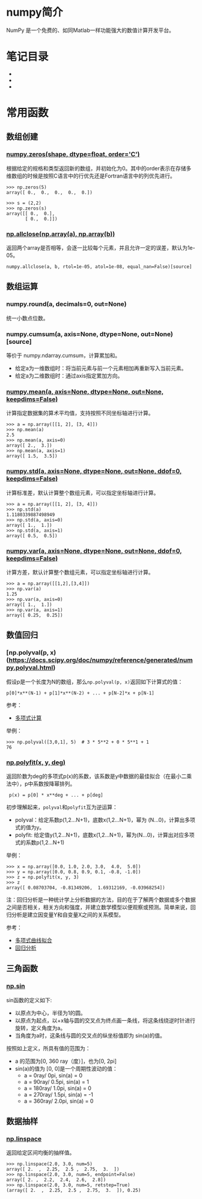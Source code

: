 # numpy简介

NumPy 是一个免费的、如同Matlab一样功能强大的数值计算开发平台。


# 笔记目录

- []()
- []()
- []()


# 常用函数


## 数组创建

### [numpy.zeros(shape, dtype=float, order='C')](https://docs.scipy.org/doc/numpy/reference/generated/numpy.zeros.html)

根据给定的规格和类型返回新的数组，并初始化为0。其中的order表示在存储多维数组的时候是按照C语言中的行优先还是Fortran语言中的列优先进行。

```
>>> np.zeros(5)
array([ 0.,  0.,  0.,  0.,  0.])

>>> s = (2,2)
>>> np.zeros(s)
array([[ 0.,  0.],
       [ 0.,  0.]])
```

### [np.allclose(np.array(a), np.array(b))](https://docs.scipy.org/doc/numpy/reference/generated/numpy.allclose.html)

返回两个array是否相等，会逐一比较每个元素，并且允许一定的误差，默认为1e-05。

```
numpy.allclose(a, b, rtol=1e-05, atol=1e-08, equal_nan=False)[source]
```


## 数组运算

### numpy.round(a, decimals=0, out=None)

统一小数点位数。

### numpy.cumsum(a, axis=None, dtype=None, out=None)[source]

等价于 numpy.ndarray.cumsum，计算累加和。

- 给定a为一维数组时：将当前元素与前一个元素相加再重新写入当前元素。
- 给定a为二维数组时：通过axis指定累加方向。

### [numpy.mean(a, axis=None, dtype=None, out=None, keepdims=False)](https://het.as.utexas.edu/HET/Software/Numpy/reference/generated/numpy.mean.html#numpy.mean)

计算指定数据集的算术平均值，支持按照不同坐标轴进行计算。

```
>>> a = np.array([[1, 2], [3, 4]])
>>> np.mean(a)
2.5
>>> np.mean(a, axis=0)
array([ 2.,  3.])
>>> np.mean(a, axis=1)
array([ 1.5,  3.5])
```

### [numpy.std(a, axis=None, dtype=None, out=None, ddof=0, keepdims=False)](https://het.as.utexas.edu/HET/Software/Numpy/reference/generated/numpy.std.html#numpy.std)

计算标准差，默认计算整个数组元素，可以指定坐标轴进行计算。

```
>>> a = np.array([[1, 2], [3, 4]])
>>> np.std(a)
1.1180339887498949
>>> np.std(a, axis=0)
array([ 1.,  1.])
>>> np.std(a, axis=1)
array([ 0.5,  0.5])
```

### [numpy.var(a, axis=None, dtype=None, out=None, ddof=0, keepdims=False)](https://het.as.utexas.edu/HET/Software/Numpy/reference/generated/numpy.var.html#numpy.var)

计算方差，默认计算整个数组元素，可以指定坐标轴进行计算。

```
>>> a = np.array([[1,2],[3,4]])
>>> np.var(a)
1.25
>>> np.var(a, axis=0)
array([ 1.,  1.])
>>> np.var(a, axis=1)
array([ 0.25,  0.25])
```


## 数值回归

### [np.polyval(p, x)(https://docs.scipy.org/doc/numpy/reference/generated/numpy.polyval.html)

假设p是一个长度为N的数组，那么`np.polyval(p, x)`返回如下计算式的值：

```
p[0]*x**(N-1) + p[1]*x**(N-2) + ... + p[N-2]*x + p[N-1]
```

参考：

- [多项式计算](https://ww2.mathworks.cn/help/matlab/ref/polyval.html)

举例：

```
>>> np.polyval([3,0,1], 5)  # 3 * 5**2 + 0 * 5**1 + 1
76
```

### [np.polyfit(x, y, deg)](https://docs.scipy.org/doc/numpy/reference/generated/numpy.polyfit.html)

返回阶数为deg的多项式p(x)的系数，该系数是y中数据的最佳拟合（在最小二乘法中），p中系数按降幂排列。

```
 p(x) = p[0] * x**deg + ... + p[deg]
```

初步理解起来，`polyval`和`polyfit`互为逆运算：

- polyval：给定系数p(1,2...N+1)，底数x(1,2...N+1)，幂为 (N...0)，计算出多项式的值为y。
- polyfit: 给定值y(1,2...N+1)，底数x(1,2...N+1)，幂为(N...0)，计算出对应多项式的系数p(1,2...N+1)


举例：

```
>>> x = np.array([0.0, 1.0, 2.0, 3.0,  4.0,  5.0])
>>> y = np.array([0.0, 0.8, 0.9, 0.1, -0.8, -1.0])
>>> z = np.polyfit(x, y, 3)
>>> z
array([ 0.08703704, -0.81349206,  1.69312169, -0.03968254])
```

注：回归分析是一种统计学上分析数据的方法，目的在于了解两个数据或多个数据之间是否相关，相关方向和强度，并建立数学模型以便观察或预测。简单来说，回归分析是建立因变量Y和自变量X之间的关系模型。

参考：

- [多项式曲线拟合](https://ww2.mathworks.cn/help/matlab/ref/polyfit.html)
- [回归分析](https://zh.wikipedia.org/wiki/%E8%BF%B4%E6%AD%B8%E5%88%86%E6%9E%90)


## 三角函数

### [np.sin](https://docs.scipy.org/doc/numpy-1.9.3/reference/generated/numpy.sin.html)

sin函数的定义如下:

- 以原点为中心，半径为1的圆。
- 以原点为起点，以+x轴与圆的交叉点为终点画一条线，将这条线绕逆时针进行旋转，定义角度为a。
- 当角度为a时，这条线与圆的交叉点的纵坐标值即为 sin(a)的值。

按照如上定义，所具有值的范围为：

- a 的范围为[0, 360 ray（度）]，也为[0, 2pi]
- sin(a)的值为 [0, 0]是一个周期性波动的值：
  - a = 0ray/ 0pi, sin(a) = 0
  - a = 90ray/ 0.5pi, sin(a) = 1
  - a = 180ray/ 1.0pi, sin(a) = 0
  - a = 270ray/ 1.5pi, sin(a) = -1
  - a = 360ray/ 2.0pi, sin(a) = 0


## 数据抽样

### [np.linspace](https://docs.scipy.org/doc/numpy/reference/generated/numpy.linspace.html)

返回给定区间均衡的抽样值。

```
>>> np.linspace(2.0, 3.0, num=5)
array([ 2.  ,  2.25,  2.5 ,  2.75,  3.  ])
>>> np.linspace(2.0, 3.0, num=5, endpoint=False)
array([ 2. ,  2.2,  2.4,  2.6,  2.8])
>>> np.linspace(2.0, 3.0, num=5, retstep=True)
(array([ 2.  ,  2.25,  2.5 ,  2.75,  3.  ]), 0.25)
```
